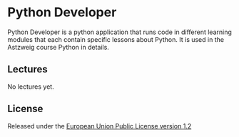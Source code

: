 # Python Developer
Python Developer is a python application that runs code in different
learning modules that each contain specific lessons about Python.
It is used in the Astzweig course Python in details.

## Lectures
No lectures yet.

## License
Released under the [European Union Public License version 1.2][1]

[1]: LICENSE
